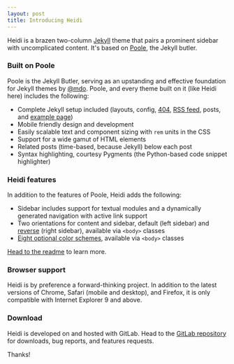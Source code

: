 ```yaml
---
layout: post
title: Introducing Heidi
---
```


Heidi is a brazen two-column [Jekyll](http://jekyllrb.com) theme that pairs a prominent sidebar with uncomplicated content. It's based on [Poole](http://getpoole.com), the Jekyll butler.

### Built on Poole

Poole is the Jekyll Butler, serving as an upstanding and effective foundation for Jekyll themes by [@mdo](https://twitter.com/mdo). Poole, and every theme built on it (like Heidi here) includes the following:

* Complete Jekyll setup included (layouts, config, [404](/404), [RSS feed](/atom.xml), posts, and [example page](/about))
* Mobile friendly design and development
* Easily scalable text and component sizing with `rem` units in the CSS
* Support for a wide gamut of HTML elements
* Related posts (time-based, because Jekyll) below each post
* Syntax highlighting, courtesy Pygments (the Python-based code snippet highlighter)

### Heidi features

In addition to the features of Poole, Heidi adds the following:

* Sidebar includes support for textual modules and a dynamically generated navigation with active link support
* Two orientations for content and sidebar, default (left sidebar) and [reverse](https://github.com/poole/lanyon#reverse-layout) (right sidebar), available via `<body>` classes
* [Eight optional color schemes](https://gitlab.com/howlinbash/heidi#themes), available via `<body>` classes

[Head to the readme](https://gitlab.com/howlinbash/heidi#readme) to learn more.

### Browser support

Heidi is by preference a forward-thinking project. In addition to the latest versions of Chrome, Safari (mobile and desktop), and Firefox, it is only compatible with Internet Explorer 9 and above.

### Download

Heidi is developed on and hosted with GitLab. Head to the <a href="https://gitlab.com/howlinbash/heidi">GitLab repository</a> for downloads, bug reports, and features requests.

Thanks!

